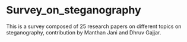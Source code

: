 # Survey_on_steganography
This is a survey composed of 25 research papers on different topics on steganography, contribution by Manthan Jani and Dhruv Gajjar.
